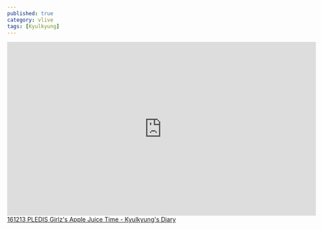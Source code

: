 ```yaml
---
published: true
category: vlive
tags: [Kyulkyung]
---
```

<iframe src="http://www.vlive.tv/embed/18730" frameborder="no" scrolling="no" marginwidth="0" marginheight="0" WIDTH="720" HEIGHT="405" allowfullscreen></iframe><br /><a href="" target="_blank">161213 PLEDIS Girlz's Apple Juice Time - Kyulkyung's Diary</a>